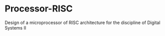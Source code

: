 # Processor-RISC
Design of a microprocessor of RISC architecture for the discipline of Digital Systems II
